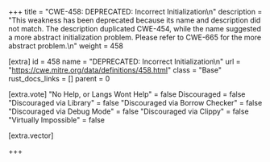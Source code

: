 +++
title = "CWE-458: DEPRECATED: Incorrect Initialization\n"
description = "This weakness has been deprecated because its name and description did not match. The description duplicated CWE-454, while the name suggested a more abstract initialization problem. Please refer to CWE-665 for the more abstract problem.\n"
weight = 458

[extra]
id = 458
name = "DEPRECATED: Incorrect Initialization\n"
url = "https://cwe.mitre.org/data/definitions/458.html"
class = "Base"
rust_docs_links = []
parent = 0

[extra.vote]
"No Help, or Langs Wont Help" = false
Discouraged = false
"Discouraged via Library" = false
"Discouraged via Borrow Checker" = false
"Discouraged via Debug Mode" = false
"Discouraged via Clippy" = false
"Virtually Impossible" = false

[extra.vector]

+++